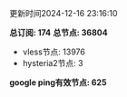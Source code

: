 更新时间2024-12-16 23:16:10

**总订阅: 174**
**总节点: 36804**
- vless节点: 13976
- hysteria2节点: 3

**google ping有效节点: 625**
